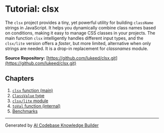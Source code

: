 # Tutorial: clsx

The `clsx` project provides a tiny, yet powerful utility for building `className` strings in JavaScript.  It helps you dynamically combine class names based on conditions, making it easy to manage CSS classes in your projects. The main function `clsx` intelligently handles different input types, and the `clsx/lite` version offers a *faster*, but more limited, alternative when only strings are needed. It is a drop-in replacement for *classnames* module.


**Source Repository:** [https://github.com/lukeed/clsx.git](https://github.com/lukeed/clsx.git)

## Chapters

1. [`clsx` function (main)
](01__clsx__function__main__.md)
2. [`ClassValue` type
](02__classvalue__type_.md)
3. [`clsx/lite` module
](03__clsx_lite__module_.md)
4. [`toVal` function (internal)
](04__toval__function__internal__.md)
5. [Benchmarks
](05_benchmarks_.md)


---

Generated by [AI Codebase Knowledge Builder](https://github.com/The-Pocket/Tutorial-Codebase-Knowledge)
